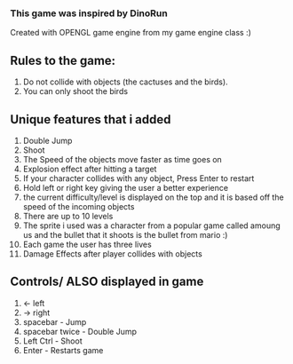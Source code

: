 ### This game was inspired by DinoRun

Created with OPENGL game engine from my game engine class :)

## Rules to the game:
1. Do not collide with objects (the cactuses and the birds).
2. You can only shoot the birds

## Unique features that i added
1. Double Jump
2. Shoot
3. The Speed of the objects move faster as time goes on
4. Explosion effect after hitting a target
5. If your character collides with any object, Press Enter to restart
6. Hold left or right key giving the user a better experience
7. the current difficulty/level is displayed on the top and it is based off the speed of the incoming objects
8. There are up to 10 levels
9. The sprite i used was a character from a popular game called amoung us and the bullet that it shoots is the bullet from mario :)
10. Each game the user has three lives
11. Damage Effects after player collides with objects


## Controls/ ALSO displayed in game
1. <- left
2. -> right
3. spacebar - Jump
3. spacebar twice - Double Jump
4. Left Ctrl - Shoot
5. Enter - Restarts game
